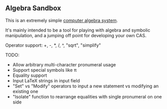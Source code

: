 ## Algebra Sandbox

This is an extremely simple [computer algebra system](https://en.wikipedia.org/wiki/Computer_algebra_system).

It's mainly intended to be a tool for playing with algebra and symbolic manipulation, and a jumping off point for developing your own CAS.

Operator support: +, -, *, /, ^, "sqrt", "simplify"

TODO:
- Allow arbitrary multi-character pronumeral usage
- Support special symbols like π
- Equality support
- Input LaTeX strings in input field
- "Set" vs "Modify" operators to input a new statement vs modifying an existing one
- "Isolate" function to rearrange equalities with single pronumeral on one side
